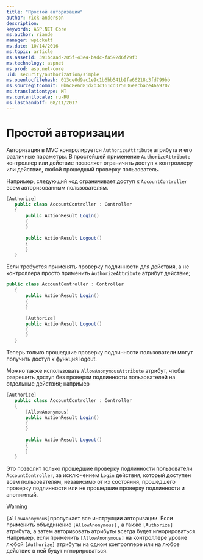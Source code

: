 ```yaml
---
title: "Простой авторизации"
author: rick-anderson
description: 
keywords: ASP.NET Core
ms.author: riande
manager: wpickett
ms.date: 10/14/2016
ms.topic: article
ms.assetid: 391bcaad-205f-43e4-badc-fa592d6f79f3
ms.technology: aspnet
ms.prod: asp.net-core
uid: security/authorization/simple
ms.openlocfilehash: 013ce0d9ac1e9c1b6bb541b9fa66218c3fd799bb
ms.sourcegitcommit: 0b6c8e6d81d2b3c161cd375036eecbace46a9707
ms.translationtype: MT
ms.contentlocale: ru-RU
ms.lasthandoff: 08/11/2017
---
```

# <a name="simple-authorization"></a>Простой авторизации

<a name=security-authorization-simple></a>

Авторизация в MVC контролируется `AuthorizeAttribute` атрибута и его различные параметры. В простейшей применение `AuthorizeAttribute` контроллер или действие позволяет ограничить доступ к контроллеру или действие, любой прошедший проверку пользователь.

Например, следующий код ограничивает доступ к `AccountController` всем авторизованным пользователям.

```csharp
[Authorize]
   public class AccountController : Controller
   {
       public ActionResult Login()
       {
       }

       public ActionResult Logout()
       {
       }
   }
   ```

Если требуется применять проверку подлинности для действия, а не контроллера просто применить `AuthorizeAttribute` атрибут действие;

```csharp
public class AccountController : Controller
   {
       public ActionResult Login()
       {
       }

       [Authorize]
       public ActionResult Logout()
       {
       }
   }
   ```

Теперь только прошедшие проверку подлинности пользователи могут получить доступ к функция logout.

Можно также использовать `AllowAnonymousAttribute` атрибут, чтобы разрешить доступ без проверки подлинности пользователей на отдельные действия; например

```csharp
[Authorize]
   public class AccountController : Controller
   {
       [AllowAnonymous]
       public ActionResult Login()
       {
       }

       public ActionResult Logout()
       {
       }
   }
   ```

Это позволит только прошедшие проверку подлинности пользователи `AccountController`, за исключением `Login` действия, который доступен всем пользователям, независимо от их состояния, прошедшего проверку подлинности или не прошедшие проверку подлинности и анонимный.

>[!WARNING]
> `[AllowAnonymous]`пропускает все инструкции авторизации. Если применить объединение `[AllowAnonymous]` , а также `[Authorize]` атрибута, а затем авторизовать атрибуты всегда будет игнорироваться. Например, если применить `[AllowAnonymous]` на контроллере уровне любой `[Authorize]` атрибуты на одном контроллере или на любое действие в ней будут игнорироваться.
